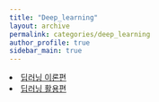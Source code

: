 ```yaml
---
title: "Deep_learning"
layout: archive
permalink: categories/deep_learning
author_profile: true
sidebar_main: true
---
```



<li><a href="/categories/dl_theory" class="splitter">딥러닝 이론편</a></li>  



<li><a href="/categories/dl_practice" class="splitter">딥러닝 활용편</a></li>  


